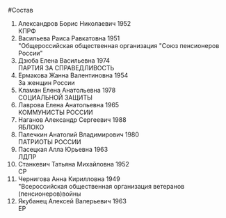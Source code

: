 #Состав
1. Александров Борис Николаевич 1952   
    КПРФ
2. Васильева Раиса Равкатовна 1951   
    "Общероссийская общественная организация "Союз пенсионеров России"
3. Дзюба Елена Васильевна 1974   
    ПАРТИЯ ЗА СПРАВЕДЛИВОСТЬ
4. Ермакова Жанна Валентиновна 1954   
    За женщин России
5. Кламан Елена Анатольевна 1978   
    СОЦИАЛЬНОЙ ЗАЩИТЫ
6. Лаврова Елена Анатольевна 1965   
    КОММУНИСТЫ РОССИИ
7. Наганов Александр Сергеевич 1988   
    ЯБЛОКО
8. Палечкин Анатолий Владимирович 1980   
    ПАТРИОТЫ РОССИИ
9. Пасецкая Алла Юрьевна 1963   
    ЛДПР
10. Станкевич Татьяна Михайловна 1952   
    СР
11. Чернигова Анна Кирилловна 1949   
    "Всероссийская общественная организация ветеранов (пенсионеров)войны
12. Якубанец Алексей Валерьевич 1963   
    ЕР
